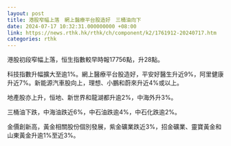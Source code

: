 ```yaml
---
layout: post
title: 港股窄幅上落　網上醫療平台股造好　三桶油向下
date: 2024-07-17 10:32:31.000000000 +08:00
link: https://news.rthk.hk/rthk/ch/component/k2/1761912-20240717.htm
categories: rthk
---
```


港股初段窄幅上落，恒生指數較早時報17756點，升28點。

科技指數升幅擴大至逾1%。網上醫療平台股造好，平安好醫生升近9%，阿里健康升近7%。新能源汽車股向上，理想、小鵬和蔚來升近4%或以上。

地產股亦上升，恒地、新世界和龍湖都升逾2%，中海外升3%。

三桶油下跌，中海油跌近6%，中石油跌逾4%，中石化跌逾2%。

金價創新高，黃金相關股份個別發展，紫金礦業跌近3%，招金礦業、靈寶黃金和山東黃金升逾1%至近3%。

